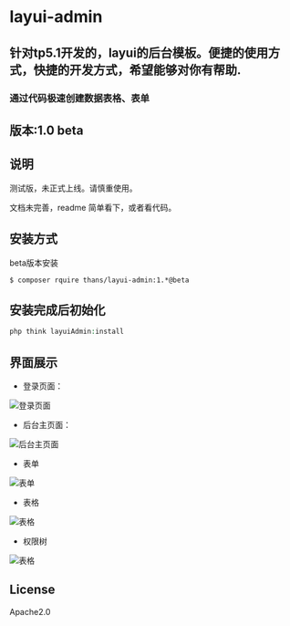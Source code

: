 # layui-admin

## 针对tp5.1开发的，layui的后台模板。便捷的使用方式，快捷的开发方式，希望能够对你有帮助.

### 通过代码极速创建数据表格、表单

## 版本:1.0 beta

## 说明

测试版，未正式上线。请慎重使用。

文档未完善，readme 简单看下，或者看代码。


## 安装方式

beta版本安装

```shell
$ composer rquire thans/layui-admin:1.*@beta
```

## 安装完成后初始化

```php
php think layuiAdmin:install

```

## 界面展示

-   登录页面：

![登录页面](https://images.gitee.com/uploads/images/2018/1225/200501_74760169_543050.jpeg "登录页面")

-   后台主页面：

![后台主页面](https://images.gitee.com/uploads/images/2018/1225/215518_c7a9650e_543050.jpeg "后台主页面：")

-   表单

![表单](https://images.gitee.com/uploads/images/2019/0312/173400_3897a005_543050.png "表单")

-   表格

![表格](https://images.gitee.com/uploads/images/2019/0312/173444_236b14f9_543050.png "表格")

-   权限树

![表格](https://images.gitee.com/uploads/images/2019/0312/174121_45545bad_543050.png "表格")

## License

Apache2.0
